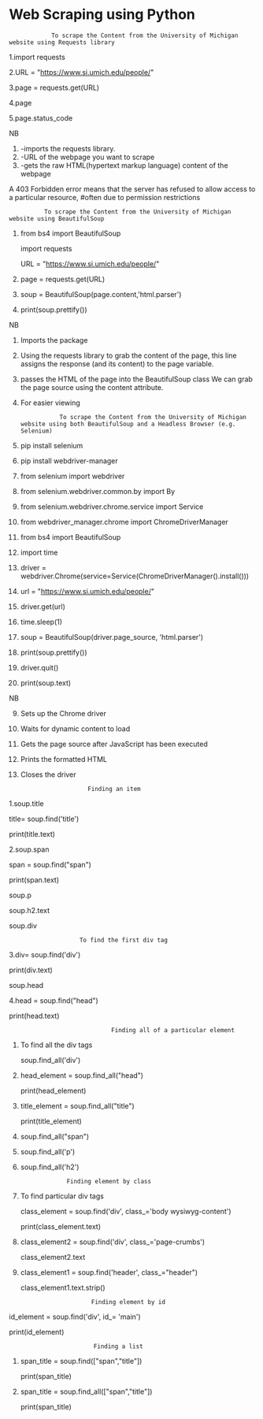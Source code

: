 

 #                                      Web Scraping using Python



 

                To scrape the Content from the University of Michigan website using Requests library




1.import requests                                                           


2.URL = "https://www.si.umich.edu/people/"                                 

3.page = requests.get(URL)

4.page                                                                  
    
5.page.status_code


NB

1. -imports the requests library.
2. -URL of the webpage you want to scrape
4. -gets the raw HTML(hypertext markup language) content of the webpage

A 403 Forbidden error means that the server has refused to allow access to a particular resource, 
#often due to permission restrictions







              To scrape the Content from the University of Michigan website using BeautifulSoup 
 
 




1. from bs4 import BeautifulSoup                          

 
   import requests                    


   URL = "https://www.si.umich.edu/people/"


4. page = requests.get(URL)                               


5. soup = BeautifulSoup(page.content,'html.parser')     
                                                    

6. print(soup.prettify())                                  



NB
1.  Imports the package 
4.  Using the requests library to grab the content of the page, 
     this line assigns the response (and its content) to the page variable.
5.  passes the HTML of the page into the BeautifulSoup class
      We can grab the page source using the content attribute.
6.  For easier viewing

   





  
  
                   To scrape the Content from the University of Michigan website using both BeautifulSoup and a Headless Browser (e.g. Selenium)
 


1.  pip install selenium

2.  pip install webdriver-manager
 
3.  from selenium import webdriver

 4. from selenium.webdriver.common.by import By

 5. from selenium.webdriver.chrome.service import Service

6.  from webdriver_manager.chrome import ChromeDriverManager

7.  from bs4 import BeautifulSoup

8.  import time


9.  driver = webdriver.Chrome(service=Service(ChromeDriverManager().install())) 


10. url = "https://www.si.umich.edu/people/"


11. driver.get(url)


12. time.sleep(1) 


13. soup = BeautifulSoup(driver.page_source, 'html.parser')


14. print(soup.prettify()) 


15. driver.quit() 

16. print(soup.text)



NB

9.  Sets up the Chrome driver
12. Waits for dynamic content to load
13. Gets the page source after JavaScript has been executed
14. Prints the formatted HTML
15. Closes the driver














                           Finding an item 

1.soup.title


title= soup.find('title')


print(title.text)





2.soup.span


span = soup.find("span")


print(span.text)


soup.p


soup.h2.text


soup.div



                        To find the first div tag



3.div= soup.find('div') 


print(div.text)


soup.head




4.head = soup.find("head")


print(head.text)







                                 Finding all of a particular element



1. To find all the div tags


   soup.find_all('div')




2. head_element = soup.find_all("head")


   print(head_element)



3. title_element = soup.find_all("title")

    print(title_element)



4. soup.find_all("span")





5. soup.find_all('p')




6. soup.find_all('h2')





                    Finding element by class



1.   To find particular div tags


     class_element = soup.find('div', class_='body wysiwyg-content')  


     print(class_element.text)



2. class_element2 = soup.find('div', class_='page-crumbs')

   class_element2.text





3. class_element1 = soup.find('header', class_="header")
                          


   class_element1.text.strip()                    





                           Finding element by id





id_element = soup.find('div', id_= 'main')


print(id_element)





                            Finding a list



1.   span_title = soup.find(["span","title"])

     print(span_title)




    

2. span_title = soup.find_all(["span","title"])



   print(span_title)






